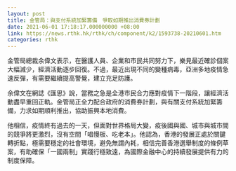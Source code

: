 ```yaml
---
layout: post
title: 金管局：與支付系統加緊籌備　爭取如期推出消費券計劃
date: 2021-06-01 17:18:17.000000000 +08:00
link: https://news.rthk.hk/rthk/ch/component/k2/1593738-20210601.htm
categories: rthk
---
```


金管局總裁余偉文表示，在醫護人員、企業和市民共同努力下，樂見最近確診個案大幅減少，經濟活動逐步回復。不過，最近出現不同的變種病毒，亞洲多地疫情急速反彈，有需要繼續提高警覺，建立充足防護。

余偉文在網誌《匯思》說，當務之急是全港市民合力應對疫情下一階段，讓經濟活動盡早重回正軌。金管局正全力配合政府的消費券計劃，與有關支付系統加緊籌備，力求如期順利推出，協助振興本地消費。

他相信，疫情終有過去的一天，但面對世界格局大變，疫後國與國、城市與城市間的競爭將更激烈，沒有空間「唱慢板、吃老本」。他認為，香港的發展正處於關鍵轉折點，極需要穩定的社會環境，避免無謂內耗，相信完善香港選舉制度的條例草案，有助確保「一國兩制」實踐行穩致遠，為國際金融中心的持續發展提供有力的制度保障。
